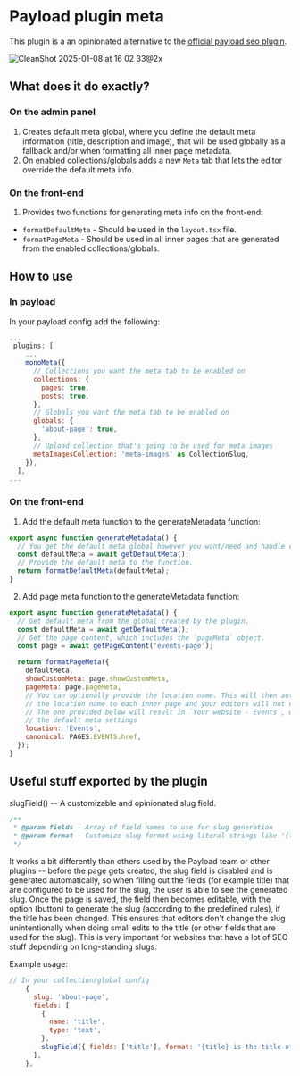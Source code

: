 # Payload plugin meta

This plugin is a an opinionated alternative to the [official payload seo plugin](https://www.npmjs.com/package/@payloadcms/plugin-seo). 

![CleanShot 2025-01-08 at 16 02 33@2x](https://github.com/user-attachments/assets/adcfed14-4fa8-449d-9298-87f069b087f4)

## What does it do exactly?

### On the admin panel

1. Creates default meta global, where you define the default meta information (title, description and image), that will be used globally as a fallback and/or when formatting all inner page metadata.
2. On enabled collections/globals adds a new `Meta` tab that lets the editor override the default meta info.

### On the front-end

1. Provides two functions for generating meta info on the front-end:
   
  - `formatDefaultMeta` - Should be used in the `layout.tsx` file.
  - `formatPageMeta` - Should be used in all inner pages that are generated from the enabled collections/globals.

## How to use

### In payload

In your payload config add the following:

```js
...
 plugins: [
    ...
    monoMeta({
      // Collections you want the meta tab to be enabled on
      collections: {   
        pages: true,
        posts: true,
      },
      // Globals you want the meta tab to be enabled on
      globals: {       
        'about-page': true,
      },
      // Upload collection that's going to be used for meta images
      metaImagesCollection: 'meta-images' as CollectionSlug, 
    }),
  ],
...
```

### On the front-end

1. Add the default meta function to the generateMetadata function:

```js
export async function generateMetadata() {
  // You get the default meta global however you want/need and handle caching how you like.
  const defaultMeta = await getDefaultMeta();
  // Provide the default meta to the function.
  return formatDefaultMeta(defaultMeta);      
}
```

2. Add page meta function to the generateMetadata function:

```js
export async function generateMetadata() {
  // Get default meta from the global created by the plugin.
  const defaultMeta = await getDefaultMeta();
  // Get the page content, which includes the `pageMeta` object.
  const page = await getPageContent('events-page'); 

  return formatPageMeta({
    defaultMeta,
    showCustomMeta: page.showCustomMeta,
    pageMeta: page.pageMeta,
    // You can optionally provide the location name. This will then automatically append
    // the location name to each inner page and your editors will not need to provide custom meta.
    // The one provided below will result in `Your website - Events`, where `Your website` is set in
    // the default meta settings
    location: 'Events',
    canonical: PAGES.EVENTS.href,
  });
}
``` 

## Useful stuff exported by the plugin

slugField() -- A customizable and opinionated slug field.

```js
/**
 * @param fields - Array of field names to use for slug generation
 * @param format - Customize slug format using literal strings like '{title}-page'
 */
```

It works a bit differently than others used by the Payload team or other plugins -- before the page gets created, the slug field is disabled and is generated automatically, so when filling out the fields (for example title) that are configured to be used for the slug, the user is able to see the generated slug. Once the page is saved, the field then becomes editable, with the option (button) to generate the slug (according to the predefined rules), if the title has been changed. This ensures that editors don't change the slug unintentionally when doing small edits to the title (or other fields that are used for the slug). This is very important for websites that have a lot of SEO stuff depending on long-standing slugs.

Example usage: 

```js
// In your collection/global config
    {
      slug: 'about-page',
      fields: [
        {
          name: 'title',
          type: 'text',
        },
        slugField({ fields: ['title'], format: '{title}-is-the-title-of-the-page' }),
      ],
    },
``` 


